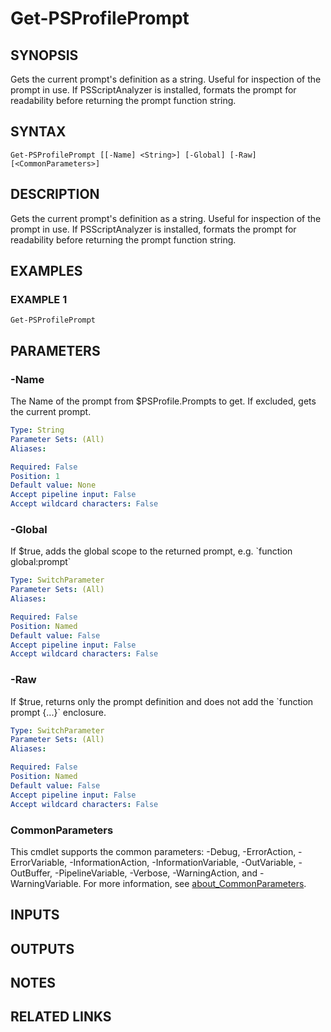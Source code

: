 # Get-PSProfilePrompt

## SYNOPSIS
Gets the current prompt's definition as a string.
Useful for inspection of the prompt in use.
If PSScriptAnalyzer is installed, formats the prompt for readability before returning the prompt function string.

## SYNTAX

```
Get-PSProfilePrompt [[-Name] <String>] [-Global] [-Raw] [<CommonParameters>]
```

## DESCRIPTION
Gets the current prompt's definition as a string.
Useful for inspection of the prompt in use.
If PSScriptAnalyzer is installed, formats the prompt for readability before returning the prompt function string.

## EXAMPLES

### EXAMPLE 1
```
Get-PSProfilePrompt
```

## PARAMETERS

### -Name
The Name of the prompt from $PSProfile.Prompts to get.
If excluded, gets the current prompt.

```yaml
Type: String
Parameter Sets: (All)
Aliases:

Required: False
Position: 1
Default value: None
Accept pipeline input: False
Accept wildcard characters: False
```

### -Global
If $true, adds the global scope to the returned prompt, e.g.
\`function global:prompt\`

```yaml
Type: SwitchParameter
Parameter Sets: (All)
Aliases:

Required: False
Position: Named
Default value: False
Accept pipeline input: False
Accept wildcard characters: False
```

### -Raw
If $true, returns only the prompt definition and does not add the \`function prompt {...}\` enclosure.

```yaml
Type: SwitchParameter
Parameter Sets: (All)
Aliases:

Required: False
Position: Named
Default value: False
Accept pipeline input: False
Accept wildcard characters: False
```

### CommonParameters
This cmdlet supports the common parameters: -Debug, -ErrorAction, -ErrorVariable, -InformationAction, -InformationVariable, -OutVariable, -OutBuffer, -PipelineVariable, -Verbose, -WarningAction, and -WarningVariable. For more information, see [about_CommonParameters](http://go.microsoft.com/fwlink/?LinkID=113216).

## INPUTS

## OUTPUTS

## NOTES

## RELATED LINKS
